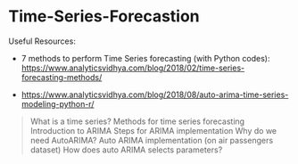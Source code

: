 # Time-Series-Forecastion

Useful Resources:
* 7 methods to perform Time Series forecasting (with Python codes): https://www.analyticsvidhya.com/blog/2018/02/time-series-forecasting-methods/

* https://www.analyticsvidhya.com/blog/2018/08/auto-arima-time-series-modeling-python-r/
>What is a time series?
>Methods for time series forecasting
>Introduction to ARIMA
>Steps for ARIMA implementation
>Why do we need AutoARIMA?
>Auto ARIMA implementation (on air passengers dataset)
>How does auto ARIMA selects parameters?
